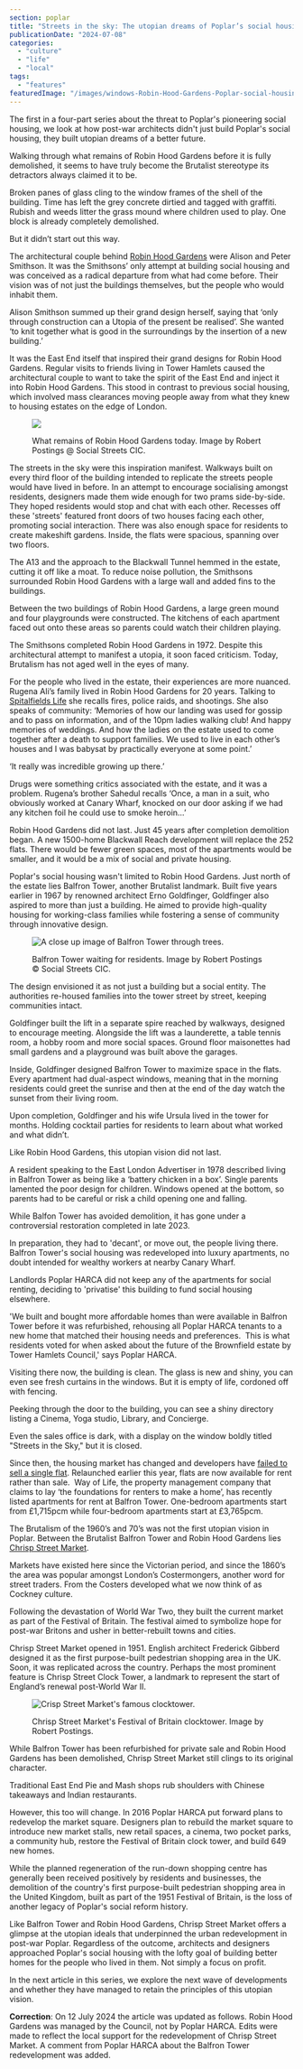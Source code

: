 ```yaml
---
section: poplar
title: "Streets in the sky: The utopian dreams of Poplar’s social housing"
publicationDate: "2024-07-08"
categories: 
  - "culture"
  - "life"
  - "local"
tags: 
  - "features"
featuredImage: "/images/windows-Robin-Hood-Gardens-Poplar-social-housing-East-London.jpg"
---
```


The first in a four-part series about the threat to Poplar's pioneering social housing, we look at how post-war architects didn't just build Poplar's social housing, they built utopian dreams of a better future.

Walking through what remains of Robin Hood Gardens before it is fully demolished, it seems to have truly become the Brutalist stereotype its detractors always claimed it to be.

Broken panes of glass cling to the window frames of the shell of the building. Time has left the grey concrete dirtied and tagged with graffiti. Rubish and weeds litter the grass mound where children used to play. One block is already completely demolished.

But it didn’t start out this way.

The architectural couple behind [Robin Hood Gardens](https://poplarlondon.co.uk/walk-social-housing-poplars-architecture/) were Alison and Peter Smithson. It was the Smithsons’ only attempt at building social housing and was conceived as a radical departure from what had come before. Their vision was of not just the buildings themselves, but the people who would inhabit them.

Alison Smithson summed up their grand design herself, saying that ‘only through construction can a Utopia of the present be realised’. She wanted ‘to knit together what is good in the surroundings by the insertion of a new building.’

It was the East End itself that inspired their grand designs for Robin Hood Gardens. Regular visits to friends living in Tower Hamlets caused the architectural couple to want to take the spirit of the East End and inject it into Robin Hood Gardens. This stood in contrast to previous social housing, which involved mass clearances moving people away from what they knew to housing estates on the edge of London.

<figure>

![](/images/Robin-Hood-Gardens-Exterior-View-1024x683.jpg)

<figcaption>

What remains of Robin Hood Gardens today. Image by Robert Postings @ Social Streets CIC.

</figcaption>

</figure>

The streets in the sky were this inspiration manifest. Walkways built on every third floor of the building intended to replicate the streets people would have lived in before. In an attempt to encourage socialising amongst residents, designers made them wide enough for two prams side-by-side. They hoped residents would stop and chat with each other. Recesses off these 'streets' featured front doors of two houses facing each other, promoting social interaction. There was also enough space for residents to create makeshift gardens. Inside, the flats were spacious, spanning over two floors.

The A13 and the approach to the Blackwall Tunnel hemmed in the estate, cutting it off like a moat. To reduce noise pollution, the Smithsons surrounded Robin Hood Gardens with a large wall and added fins to the buildings.

Between the two buildings of Robin Hood Gardens, a large green mound and four playgrounds were constructed. The kitchens of each apartment faced out onto these areas so parents could watch their children playing.

The Smithsons completed Robin Hood Gardens in 1972. Despite this architectural attempt to manifest a utopia, it soon faced criticism. Today, Brutalism has not aged well in the eyes of many.

For the people who lived in the estate, their experiences are more nuanced. Rugena Ali’s family lived in Robin Hood Gardens for 20 years. Talking to [Spitalfields Life](https://spitalfieldslife.com/2016/08/21/decanted-from-robin-hood-gardens/) she recalls fires, police raids, and shootings. She also speaks of community: ‘Memories of how our landing was used for gossip and to pass on information, and of the 10pm ladies walking club! And happy memories of weddings. And how the ladies on the estate used to come together after a death to support families. We used to live in each other’s houses and I was babysat by practically everyone at some point.’

‘It really was incredible growing up there.’

Drugs were something critics associated with the estate, and it was a problem. Rugena’s brother Sahedul recalls ‘Once, a man in a suit, who obviously worked at Canary Wharf, knocked on our door asking if we had any kitchen foil he could use to smoke heroin…’

Robin Hood Gardens did not last. Just 45 years after completion demolition began. A new 1500-home Blackwall Reach development will replace the 252 flats. There would be fewer green spaces, most of the apartments would be smaller, and it would be a mix of social and private housing.

Poplar's social housing wasn't limited to Robin Hood Gardens. Just north of the estate lies Balfron Tower, another Brutalist landmark. Built five years earlier in 1967 by renowned architect Erno Goldfinger, Goldfinger also aspired to more than just a building. He aimed to provide high-quality housing for working-class families while fostering a sense of community through innovative design.

<figure>

![A close up image of Balfron Tower through trees. ](/images/Poplar-Social-Housing-Balfron-Tower-Close-Up-1024x683.jpg)

<figcaption>

Balfron Tower waiting for residents. Image by Robert Postings © Social Streets CIC.

</figcaption>

</figure>

The design envisioned it as not just a building but a social entity. The authorities re-housed families into the tower street by street, keeping communities intact.

Goldfinger built the lift in a separate spire reached by walkways, designed to encourage meeting. Alongside the lift was a launderette, a table tennis room, a hobby room and more social spaces. Ground floor maisonettes had small gardens and a playground was built above the garages.

Inside, Goldfinger designed Balfron Tower to maximize space in the flats. Every apartment had dual-aspect windows, meaning that in the morning residents could greet the sunrise and then at the end of the day watch the sunset from their living room.

Upon completion, Goldfinger and his wife Ursula lived in the tower for months. Holding cocktail parties for residents to learn about what worked and what didn’t.

Like Robin Hood Gardens, this utopian vision did not last. 

A resident speaking to the East London Advertiser in 1978 described living in Balfron Tower as being like a ‘battery chicken in a box’. Single parents lamented the poor design for children. Windows opened at the bottom, so parents had to be careful or risk a child opening one and falling.

While Balfon Tower has avoided demolition, it has gone under a controversial restoration completed in late 2023.

In preparation, they had to 'decant', or move out, the people living there. Balfron Tower's social housing was redeveloped into luxury apartments, no doubt intended for wealthy workers at nearby Canary Wharf.

Landlords Poplar HARCA did not keep any of the apartments for social renting, deciding to 'privatise' this building to fund social housing elsewhere.

'We built and bought more affordable homes than were available in Balfron Tower before it was refurbished, rehousing all Poplar HARCA tenants to a new home that matched their housing needs and preferences.  This is what residents voted for when asked about the future of the Brownfield estate by Tower Hamlets Council,' says Poplar HARCA.

Visiting there now, the building is clean. The glass is new and shiny, you can even see fresh curtains in the windows. But it is empty of life, cordoned off with fencing. 

Peeking through the door to the building, you can see a shiny directory listing a Cinema, Yoga studio, Library, and Concierge.

Even the sales office is dark, with a display on the window boldly titled "Streets in the Sky," but it is closed.

Since then, the housing market has changed and developers have [failed to sell a single flat](https://novaramedia.com/2023/08/04/its-a-scandal-how-property-developers-failed-to-sell-a-single-flat-in-balfron-tower/#:~:text=4%20August%202023&text=Property%20developers%20have%20failed%20to,the%20future%20of%20the%20building.). Relaunched earlier this year, flats are now available for rent rather than sale.  Way of Life, the property management company that claims to lay ‘the foundations for renters to make a home’, has recently listed apartments for rent at Balfron Tower. One-bedroom apartments start from £1,715pcm while four-bedroom apartments start at £3,765pcm.

The Brutalism of the 1960’s and 70’s was not the first utopian vision in Poplar. Between the Brutalist Balfron Tower and Robin Hood Gardens lies [Chrisp Street Market](https://poplarlondon.co.uk/chrisp-street-market-history/).

Markets have existed here since the Victorian period, and since the 1860’s the area was popular amongst London’s Costermongers, another word for street traders. From the Costers developed what we now think of as Cockney culture.

Following the devastation of World War Two, they built the current market as part of the Festival of Britain. The festival aimed to symbolize hope for post-war Britons and usher in better-rebuilt towns and cities.

Chrisp Street Market opened in 1951. English architect Frederick Gibberd designed it as the first purpose-built pedestrian shopping area in the UK. Soon, it was replicated across the country. Perhaps the most prominent feature is Chrisp Street Clock Tower, a landmark to represent the start of England’s renewal post-World War II.

<figure>

![Crisp Street Market's famous clocktower.](/images/Poplar-Social-Housing-Crisp-Street-Market-1024x683.jpg)

<figcaption>

Chrisp Street Market's Festival of Britain clocktower. Image by Robert Postings.

</figcaption>

</figure>

While Balfron Tower has been refurbished for private sale and Robin Hood Gardens has been demolished, Chrisp Street Market still clings to its original character.

Traditional East End Pie and Mash shops rub shoulders with Chinese takeaways and Indian restaurants.

However, this too will change. In 2016 Poplar HARCA put forward plans to redevelop the market square. Designers plan to rebuild the market square to introduce new market stalls, new retail spaces, a cinema, two pocket parks, a community hub, restore the Festival of Britain clock tower, and build 649 new homes.

While the planned regeneration of the run-down shopping centre has generally been received positively by residents and businesses, the demolition of the country's first purpose-built pedestrian shopping area in the United Kingdom, built as part of the 1951 Festival of Britain, is the loss of another legacy of Poplar's social reform history.

Like Balfron Tower and Robin Hood Gardens, Chrisp Street Market offers a glimpse at the utopian ideals that underpinned the urban redevelopment in post-war Poplar. Regardless of the outcome, architects and designers approached Poplar's social housing with the lofty goal of building better homes for the people who lived in them. Not simply a focus on profit.

In the next article in this series, we explore the next wave of developments and whether they have managed to retain the principles of this utopian vision.

**Correction**: On 12 July 2024 the article was updated as follows. Robin Hood Gardens was managed by the Council, not by Poplar HARCA. Edits were made to reflect the local support for the redevelopment of Chrisp Street Market. A comment from Poplar HARCA about the Balfron Tower redevelopment was added.

